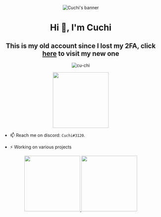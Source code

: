 <p align="center">
  <img src="https://user-images.githubusercontent.com/42467470/139774174-7aaa9e3a-077b-40cf-964f-12d05a843948.jpg" alt="Cuchi's banner"/>
</p>

<h1 align="center">Hi 👋, I'm Cuchi</h1>
<h2 align="center">This is my old account since I lost my 2FA, click <a href="https://github.com/Cu-chi/">here</a> to visit my new one</h2>

<p align="center"> <img src="https://komarev.com/ghpvc/?username=cu-chi&label=Profile%20views&color=0e75b6&style=flat" alt="cu-chi" /> </p>
<!--<p align="center"> <img src="https://discord.c99.nl/widget/theme-3/420304554198958090.png" alt="cu-chi" /> </p>-->
<p align="center"> <img height="180em" src="http://github-readme-streak-stats.herokuapp.com?user=Cu-chi&theme=dark&hide_border=true&dates=DDDADA50&background=DDDDDD10&fire=1FBFDD&ring=1FBFDD&currStreakLabel=1FBFDD&stroke=DDDADA50"/> </p>

- 📫 Reach me on discord: `Cuchi#3120`.

- ⚡ Working on various projects

<p align="center">
  <a href="https://github.com/Cu-chi">
    <img height="180em" src="https://github-readme-stats-eight-theta.vercel.app/api?username=cu-chi&show_icons=true&theme=dark&include_all_commits=true&count_private=true&hide_border=true"/>
    <img height="180em" src="https://github-readme-stats-eight-theta.vercel.app/api/top-langs/?username=cu-chi&layout=compact&langs_count=8&theme=dark&hide_border=true"/>
  </a>
</p>
